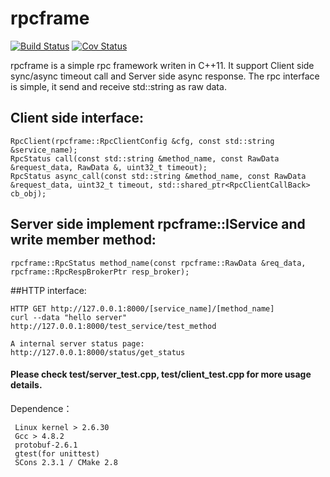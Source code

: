# rpcframe
[![Build Status](https://travis-ci.org/liuxyc/rpcframe.svg?branch=master)](https://travis-ci.org/liuxyc/rpcframe)
[![Cov Status](https://scan.coverity.com/projects/7717/badge.svg)](https://scan.coverity.com/projects/liuxyc-rpcframe)

rpcframe is a simple rpc framework writen in C++11. It support Client side sync/async timeout call and Server side async response.
The rpc interface is simple, it send and receive std::string as raw data.
## Client side interface:
```
RpcClient(rpcframe::RpcClientConfig &cfg, const std::string &service_name);
RpcStatus call(const std::string &method_name, const RawData &request_data, RawData &, uint32_t timeout);
RpcStatus async_call(const std::string &method_name, const RawData &request_data, uint32_t timeout, std::shared_ptr<RpcClientCallBack> cb_obj);
```
## Server side implement rpcframe::IService and write member method:
```
rpcframe::RpcStatus method_name(const rpcframe::RawData &req_data, rpcframe::RpcRespBrokerPtr resp_broker);
```
##HTTP interface:
```
HTTP GET http://127.0.0.1:8000/[service_name]/[method_name]
curl --data "hello server"  http://127.0.0.1:8000/test_service/test_method

A internal server status page:
http://127.0.0.1:8000/status/get_status
```
#### Please check test/server_test.cpp, test/client_test.cpp for more usage details.

Dependence：

     Linux kernel > 2.6.30
     Gcc > 4.8.2
     protobuf-2.6.1
     gtest(for unittest)
     SCons 2.3.1 / CMake 2.8
